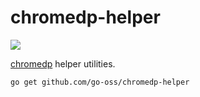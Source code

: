 # chromedp-helper

![](https://github.com/go-oss/chromedp-helper/workflows/Test%20on%20master/badge.svg)

[chromedp](https://github.com/chromedp/chromedp) helper utilities.

```
go get github.com/go-oss/chromedp-helper
```
